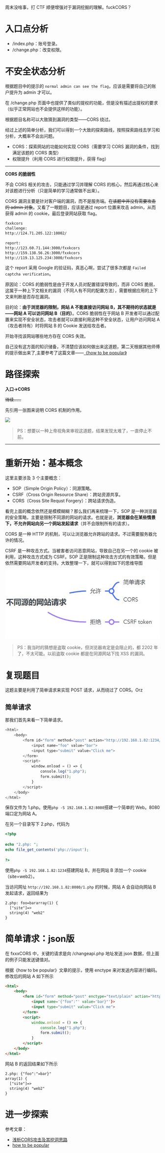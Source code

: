 周末没啥事，打 CTF 顺便增强对于漏洞挖掘的理解。fuckCORS？

# 入口点分析

- /index.php：账号登录。
- /change.php：改变权限。

# 不安全状态分析

根据题目中的提示的 `normal admin can see the flag`，应该是需要将自己的账户提升为 admin 才可以。

在 /change.php 页面中也提供了类似的提权的功能，但是没有描述出提权的要求（似乎正常网站也不会提供这样的功能）。

根据题目名称可以大致猜到漏洞的类型——CORS 绕过。

经过上述的简单分析，我们可以得到一个大致的探索路线，按照探索路线去学习和分析，大概率不会出问题。
- CORS：探索网站的功能如何实现 CORS（需要学习 CORS 漏洞的条件，找到满足该题的 CORS 类型）
- 权限提升（利用 CORS 进行权限提升，获得 flag）

---

**CORS 的脆弱性** 

不会 CORS 相关的攻击，只能通过学习并理解 CORS 的核心，然后再通过核心来对该题进行分析（只是简单的学习通常做不出来）。

CORS 漏洞主要是针对客户端的漏洞，而不是服务端。~~在该题中并没有需要攻击的 admin 对象~~。又看了一眼题目，应该是通过 report 位置来攻击 admin，从而获得 admin 的 cookie，最后登录网站获取 flag。
```
fxxkcors
challenge:
http://124.71.205.122:10002/

report:
http://123.60.71.144:3000/fxxkcors
http://159.138.56.26:3000/fxxkcors
http://119.13.125.234:3000/fxxkcors
```
这个 report 采用 Google 的验证码，真恶心啊，尝试了很多次都是 `Failed captcha verification`。

原因论：CORS 的脆弱性是由于开发人员对配置错误导致的，而非 CORS 脆弱，这属于一种上下文相关的漏洞（不同人有不同的配置方法），需要根据应用的上下文来判断是否存在漏洞。

目的论：**由于浏览器的限制，网站 A 不能直接访问网站 B，其不期待的状态就是——网站 A 可以访问网站 B（目的）**。CORS 脆弱性在于网站 B 开发者可以通过配置来实现不安全状态，攻击者就可以直接利用这种不安全状态，让用户访问网站 A （攻击者持有）时将网站 B 的 Cookie 发送给攻击者。

开始寻找该网站哪些地方存在 CORS 失效。

自己没有这方面的知识储备，不清楚应该如何做出来这道题，第二天根据其他师傅的提示做出来了,主要参考了这篇文章——[《how to be popular》](https://blog.azuki.vip/csrf/)

# 路径探索

**入口->CORS**

~~待续……~~

先引用一张图来说明 CORS 机制的作用。

![](https://xzfile.aliyuncs.com/media/upload/picture/20200217200707-04fa9ae6-517e-1.png)

> PS：想要以一种上帝视角来审视这道题，结果发现太难了，一直停止不前。


---

# 重新开始：基本概念

这里主要涉及 3 个主要概念：
- SOP（Simple Origin Policy）：同源策略。
- CSRF（Cross Origin Resource Share）：跨站资源共享。
- CORS（Cross Site Requst Forgery）：跨站请求伪造。

看完上面的概念依然还是模模糊糊？那么我们再来梳理一下，SOP 是一种浏览器的安全策略，主要是限制不同源的网站的请求。也就是说，**浏览器会在某些情景下，不允许网站向另一个网站发起请求**（并不会限制所有的请求）。

CORS 是一种 HTTP 的机制，可以让浏览器允许跨站的请求。不过需要服务器允许的情况。

CSRF 是一种攻击方式。当被害者访问恶意网站，导致自己在另一个的 cookie 被利用，这种攻击方式成为 CSRF。SOP 正是限制这种攻击方式的有效策略，但是依然需要网站开发者的支持。大致整理一下，就可以得到如下的思维导图

![](./images/8.jpg)

> PS：我当时的猜想是盗取 cookie，但浏览器肯定是会阻止的，都 2202 年了，不太可能。以前盗取 cookie 都是在同源网站下找 XSS 的漏洞。

# 复现题目

这题主要是利用了简单请求来实现 POST 请求，从而绕过了 CORS。Orz

## 简单请求

那我们首先来看一下简单请求。
```php
<html>
    <body>
        <form id="form" method="post" action="http://192.168.1.82:1234/2.php">
            <input name="foo" value="bar">
            <input type="submit" value="Click me">
        </form>
        <script>
            window.onload = () => { 
                console.log("1.php"); 
                form.submit();
            }
        </script>
    </body>
</html>
```
保存文件为 1.php。使用`php -S 192.168.1.82:8080`搭建一个简单的 Web。8080 端口定为网站 A。

在另一个目录写下 2.php，代码为
```php
<?php

echo "2.php: ";
echo file_get_contents('php://input');

?>
```
使用`php -S 192.168.1.82:1234`搭建网站 B，并在网站 B 添加一个 cookie（site=web2）。

当访问网址 `http://192.168.1.82:8080/1.php` 的时候，网站 A 会自动向网站 B 发起请求，返回结果为
```
2.php: foo=bararray(1) {
  ["site"]=>
  string(4) "web2"
}
```

# 简单请求：json版

在 fxxxCORS 中，关键的请求是向 /changeapi.php 地址发送 json 数据，但上面的例子只能发送键值对。

根据《how to be popular》文章的提示，使用 enctype 来对发送内容进行编码。修改后的网站 A 如下所示
```html
<html>
    <body>
        <form id="form" method="post" enctype="text/plain" action="http://192.168.1.82:1234/2.php">
            <input name='{"foo":"' value='bar}"'}>
            <input type="submit" value="Click me">
        </form>
        <script>
            window.onload = () => { 
                console.log("1.php"); 
                form.submit();
            }
        </script>
    </body>
</html>
```
网站 B 的返回结果如下所示
```
2.php: {"foo":"=bar}"
array(1) {
  ["site"]=>
  string(4) "web2"
}
```


# 


# 进一步探索


参考文章：
- [浅析CORS攻击及其挖洞思路](https://xz.aliyun.com/t/7242#toc-8)
- [how to be popular](https://blog.azuki.vip/csrf/)
